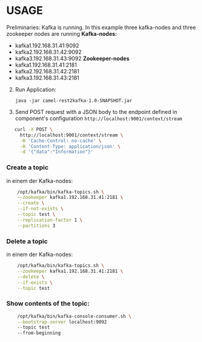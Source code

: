 # USAGE

Preliminaries:
Kafka is running. In this example three kafka-nodes and three zookeeper nodes are running
**Kafka-nodes:**

- kafka1.192.168.31.41:9092
- kafka2.192.168.31.42:9092
- kafka3.192.168.31.43:9092
**Zookeeper-nodes**
- kafka1.192.168.31.41:2181
- kafka2.192.168.31.42:2181
- kafka3.192.168.31.43:2181
2. Run Application:
   ```
   java -jar camel-rest2kafka-1.0-SNAPSHOT.jar
   ```
3. Send POST request with a JSON body to the endpoint defined in component's configuration
    `http://localhost:9001/context/stream`

```bash
   curl -X POST \
     http://localhost:9001/context/stream \
     -H 'Cache-Control: no-cache' \
     -H 'Content-Type: application/json' \
     -d '{"data":"Information"}'
```

### Create a topic 
in einem der Kafka-nodes:
```bash
    /opt/kafka/bin/kafka-topics.sh \
    --zookeeper kafka1.192.168.31.41:2181 \
    --create \
    --if-not-exists \
    --topic test \
    --replication-factor 1 \
    --partitions 3
```
### Delete a topic 
in einem der Kafka-nodes:
```bash
    /opt/kafka/bin/kafka-topics.sh \
    --zookeeper kafka1.192.168.31.41:2181 \
    --delete \
    --if-exists \
    --topic test
```

### Show contents of the topic:
```bash
    /opt/kafka/bin/kafka-console-consumer.sh \
    --bootstrap-server localhost:9092 
    --topic test 
    --from-beginning
```